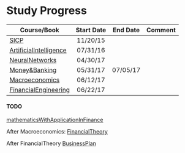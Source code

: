 Study Progress
===

|Course/Book       |  Start Date  |  End Date  |     Comment     |
|------------------|:------------:|:----------:|:---------------:|
|[SICP](https://github.com/CrazyAlvaro/6.001-SICP)|11/20/15|     |          |
|[ArtificialIntelligence](https://github.com/CrazyAlvaro/6.034-Artificial-Intelligence)|07/31/16|     |          |
|[NeuralNetworks](https://github.com/CrazyAlvaro/Course-Study/tree/master/NeuralNetworks)|04/30/17|     |          |
|[Money&Banking](https://github.com/CrazyAlvaro/Course-Study/tree/master/MoneyBanking)|05/31/17|07/05/17|          |
|[Macroeconomics](https://github.com/CrazyAlvaro/Course-Study/tree/master/Macroeconomics)|06/12/17|||
|[FinancialEngineering](https://github.com/CrazyAlvaro/Course-Study/tree/master/FinancialEngineering)|06/22/17|||


#### TODO
[mathematicsWithApplicationInFinance](https://ocw.mit.edu/courses/mathematics/18-s096-topics-in-mathematics-with-applications-in-finance-fall-2013/index.htm)

After Macroeconomics: [FinancialTheory](https://ocw.mit.edu/courses/sloan-school-of-management/15-401-finance-theory-i-fall-2008/index.htm)

After FinancialTheory [BusinessPlan](https://ocw.mit.edu/courses/sloan-school-of-management/15-s21-nuts-and-bolts-of-business-plans-january-iap-2014/index.htm)
